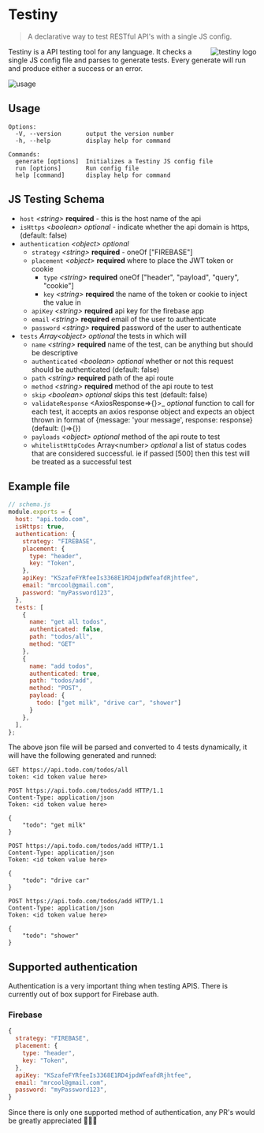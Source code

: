 # Testiny 

> A declarative way to test RESTful API's with a single JS config.

<img src="https://raw.githubusercontent.com/ovidubya/testiny/main/testiny_logo-200x200.png" align="right"
     alt="testiny logo">

Testiny is a API testing tool for any language. It checks a single JS config file and parses to generate tests. Every generate will run and produce either a success or an error. 


![usage](https://raw.githubusercontent.com/ovidubya/testiny/main/demo.gif)

## Usage

```
Options:
  -V, --version       output the version number
  -h, --help          display help for command

Commands:
  generate [options]  Initializes a Testiny JS config file
  run [options]       Run config file
  help [command]      display help for command
```


## JS Testing Schema

- `host` _&lt;string&gt;_ **required** - this is the host name of the api 
- `isHttps` _&lt;boolean&gt;_ *optional* - indicate whether the api domain is https, (default: false)
- `authentication` _&lt;object&gt;_ *optional*
    - `strategy` _&lt;string&gt;_  **required** - oneOf ["FIREBASE"]
    - `placement` _&lt;object&gt;_ **required** where to place the JWT token or cookie
        - `type` _&lt;string&gt;_ **required** oneOf ["header", "payload", "query", "cookie"]
        - `key` _&lt;string&gt;_ **required** the name of the token or cookie to inject the value in
    - `apiKey` _&lt;string&gt;_ **required** api key for the firebase app
    - `email` _&lt;string&gt;_ **required** email of the user to authenticate 
    - `password` _&lt;string&gt;_ **required** password of the user to authenticate 
- `tests` _Array&lt;object&gt;_ *optional* the tests in which will 
    - `name` _&lt;string&gt;_ **required** name of the test, can be anything but should be descriptive
    - `authenticated` _&lt;boolean&gt;_ *optional* whether or not this request should be authenticated (default: false)
    - `path` _&lt;string&gt;_ **required** path of the api route
    - `method` _&lt;string&gt;_ **required** method of the api route to test
    - `skip` _&lt;boolean&gt;_ *optional* skips this test (default: false)
    - `validateResponse` &lt;AxiosResponse=>{}&gt;_ *optional* function to call for each test, it accepts an axios response object and expects an object thrown in format of {message: 'your message', response: response} (default: ()=>{})
    - `payloads` _&lt;object&gt;_ *optional* method of the api route to test
    - `whitelistHttpCodes` Array&lt;number&gt; *optional* a list of status codes that are considered successful. ie if passed [500] then this test will be treated as a successful test
    


## Example file

```js
// schema.js
module.exports = {
  host: "api.todo.com",
  isHttps: true,
  authentication: {
    strategy: "FIREBASE",
    placement: {
      type: "header",
      key: "Token",
    },
    apiKey: "KSzafeFYRfeeIs3368E1RD4jpdWfeafdRjhtfee",
    email: "mrcool@gmail.com",
    password: "myPassword123",
  },
  tests: [
    {
      name: "get all todos",
      authenticated: false,
      path: "todos/all",
      method: "GET"
    },
    {
      name: "add todos",
      authenticated: true,
      path: "todos/add",
      method: "POST",
      payload: {
        todo: ["get milk", "drive car", "shower"]
      }
    },
  ],
};
```

The above json file will be parsed and converted to 4 tests dynamically, it will have the following generated and runned:

```http
GET https://api.todo.com/todos/all
token: <id token value here>
```

```
POST https://api.todo.com/todos/add HTTP/1.1
Content-Type: application/json
Token: <id token value here>

{
    "todo": "get milk"
}
```

```
POST https://api.todo.com/todos/add HTTP/1.1
Content-Type: application/json
Token: <id token value here>

{
    "todo": "drive car"
}
```

```
POST https://api.todo.com/todos/add HTTP/1.1
Content-Type: application/json
Token: <id token value here>

{
    "todo": "shower"
}
```


## Supported authentication

Authentication is a very important thing when testing APIS. There is currently out of box support for Firebase auth. 

### Firebase

```js
{
  strategy: "FIREBASE",
  placement: {
    type: "header",
    key: "Token",
  },
  apiKey: "KSzafeFYRfeeIs3368E1RD4jpdWfeafdRjhtfee",
  email: "mrcool@gmail.com",
  password: "myPassword123",
}
```



Since there is only one supported method of authentication, any PR's would be greatly appreciated 🙏🙏🙏

